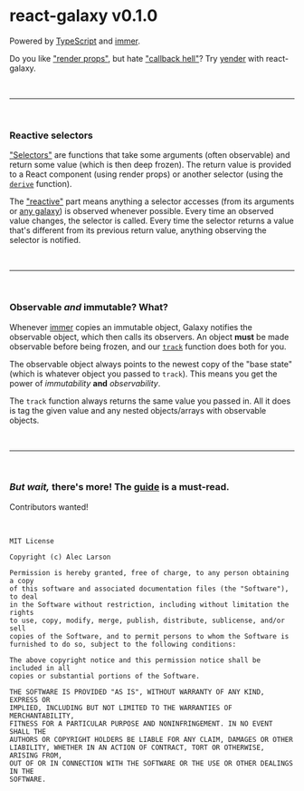 # react-galaxy v0.1.0

Powered by [TypeScript](https://github.com/Microsoft/TypeScript) and [immer][immer].

Do you like ["render props"](https://reactjs.org/docs/render-props.html), but hate ["callback hell"](http://callbackhell.com/)? Try [yender](https://github.com/aleclarson/yender) with react-galaxy.

[immer]: https://github.com/mweststrate/immer

&nbsp;

---

&nbsp;

### Reactive selectors

["Selectors"](https://react-galaxy.github.io/#/#selectors) are functions that take some arguments (often observable) and return some value (which is then deep frozen). The return value is provided to a React component (using render props) or another selector (using the [`derive`](https://react-galaxy.github.io/#/#derive) function).

The ["reactive"](https://react-galaxy.github.io/#/#track) part means anything a selector accesses (from its arguments or [any galaxy](https://react-galaxy.github.io/#/#galaxy-selection)) is observed whenever possible. Every time an observed value changes, the selector is called. Every time the selector returns a value that's different from its previous return value, anything observing the selector is notified.

&nbsp;

---

&nbsp;

### Observable _and_ immutable? What?

Whenever [immer][immer] copies an immutable object, Galaxy notifies the observable object, which then calls its observers. An object **must** be made observable before being frozen, and our [`track`](https://react-galaxy.github.io/#/#track) function does both for you.

The observable object always points to the newest copy of the "base state" (which is whatever object you passed to `track`). This means you get the power of _immutability_ **and** _observability_.

The `track` function always returns the same value you passed in. All it does is tag the given value and any nested objects/arrays with observable objects.

&nbsp;

---

&nbsp;

### _But wait,_ there's more! **The [guide](https://react-galaxy.github.io) is a must-read.**

Contributors wanted!

&nbsp;

```
MIT License

Copyright (c) Alec Larson

Permission is hereby granted, free of charge, to any person obtaining a copy
of this software and associated documentation files (the "Software"), to deal
in the Software without restriction, including without limitation the rights
to use, copy, modify, merge, publish, distribute, sublicense, and/or sell
copies of the Software, and to permit persons to whom the Software is
furnished to do so, subject to the following conditions:

The above copyright notice and this permission notice shall be included in all
copies or substantial portions of the Software.

THE SOFTWARE IS PROVIDED "AS IS", WITHOUT WARRANTY OF ANY KIND, EXPRESS OR
IMPLIED, INCLUDING BUT NOT LIMITED TO THE WARRANTIES OF MERCHANTABILITY,
FITNESS FOR A PARTICULAR PURPOSE AND NONINFRINGEMENT. IN NO EVENT SHALL THE
AUTHORS OR COPYRIGHT HOLDERS BE LIABLE FOR ANY CLAIM, DAMAGES OR OTHER
LIABILITY, WHETHER IN AN ACTION OF CONTRACT, TORT OR OTHERWISE, ARISING FROM,
OUT OF OR IN CONNECTION WITH THE SOFTWARE OR THE USE OR OTHER DEALINGS IN THE
SOFTWARE.
```
